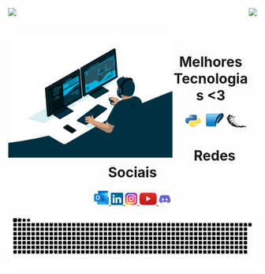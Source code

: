 <div>
  
  <img  height="170em" src="https://github-readme-stats.vercel.app/api?username=LucaPaiva21&show_icons=true&theme=radical&include_all_commits=true&count_private=true"/>
  <img align="right" height="170em" src="https://github-readme-stats.vercel.app/api/top-langs/?username=LucaPaiva21&layout=compact&langs_count=16&theme=radical"/>
</div>
<br>

<div  align="center"> 
  <div style="display: inline_block"><br>
    <img align="left" height="250" alt="coding-time" src="code.gif">
    <h1 align="center">Melhores Tecnologias <3</h1>
    <img align="center" height="30" width="40" alt="js-icon"  src="https://raw.githubusercontent.com/devicons/devicon/master/icons/python/python-original.svg">
    <img align="center" height="30" width="40" alt="python-icon" 
      src="https://raw.githubusercontent.com/devicons/devicon/master/icons/sqlite/sqlite-original.svg">
    <img align="center" height="30" width="40" alt="sqlite-icon"
      src="flask.svg">
   </div>
    
  
  <h1 align="center">Redes Sociais</h1>
    <a href = "mailto: work.lucapaiva@hotmail.com">
      <img width="30" src="outlook.svg">
    </a>
    <a href = "https://www.linkedin.com/in/leandro-luca-55b950284/">
      <img width="25" src="linkedin.svg">
    </a>
    <a href = "https://www.instagram.com/lucapaivamarkenting/">
      <img width="25" src="instagram.png">
    </a>
    <a href = "https://www.youtube.com/@MundoDoShen">
      <img width="35" src="youtube.svg">
    </a>
    <a href = "https://discord.gg/zYwHy9Pq">
      <img width="25" src="discord.svg">
</div>

  
![Snake animation](https://github.com/LucaPaiva21/LucaPaiva21/blob/main/github-contribution-grid-snake.svg)
